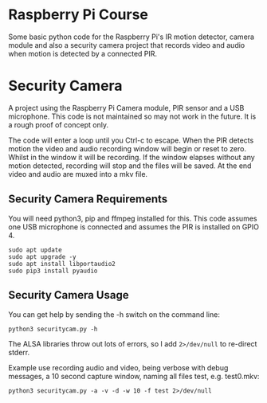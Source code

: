 # Raspberry Pi Course

Some basic python code for the Raspberry Pi's IR motion detector, camera module and also a security camera project that records video and audio when motion is detected by a connected PIR.

# Security Camera

A project using the Raspberry Pi Camera module, PIR sensor and a USB microphone. This code is not maintained so may not work in the future. It is a rough proof of concept only. 

The code will enter a loop until you Ctrl-c to escape. When the PIR detects motion the video and audio recording window will begin or reset to zero. Whilst in the window it will be recording. If the window elapses without any motion detected, recording will stop and the files will be saved. At the end video and audio are muxed into a mkv file.

## Security Camera Requirements

You will need python3, pip and ffmpeg installed for this. This code assumes one USB microphone is connected and assumes the PIR is installed on GPIO 4.

```
sudo apt update
sudo apt upgrade -y
sudo apt install libportaudio2
sudo pip3 install pyaudio
```

## Security Camera Usage

You can get help by sending the -h switch on the command line:

```
python3 securitycam.py -h
```

The ALSA libraries throw out lots of errors, so I add ```2>/dev/null``` to re-direct stderr.

Example use recording audio and video, being verbose with debug messages, a 10 second capture window, naming all files test, e.g. test0.mkv:

```
python3 securitycam.py -a -v -d -w 10 -f test 2>/dev/null
```
